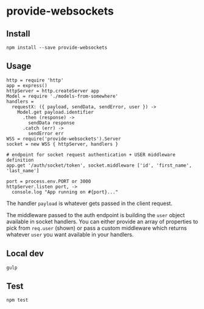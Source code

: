 # provide-websockets

## Install

`npm install --save provide-websockets`

## Usage

```
http = require 'http'
app = express()
httpServer = http.createServer app
Model = require './models-from-somewhere'
handlers =
  requestX: ({ payload, sendData, sendError, user }) ->
    Model.get payload.identifier
      .then (response) ->
        sendData response
      .catch (err) ->
        sendError err
WSS = require('provide-websockets').Server
socket = new WSS { httpServer, handlers }

# endpoint for socket request authentication + USER middleware definition
app.get '/auth/socket/token', socket.middleware ['id', 'first_name', 'last_name']

port = process.env.PORT or 3000
httpServer.listen port, ->
  console.log "App running on #{port}..."
```

The handler `payload` is whatever gets passed in the client request.

The middleware passed to the auth endpoint is building the `user` object
available in socket handlers. You can either provide an array of properties to
pick from `req.user` (shown) or pass a custom middleware which returns whatever
`user` you want available in your handlers.

## Local dev

`gulp`

## Test

`npm test`

